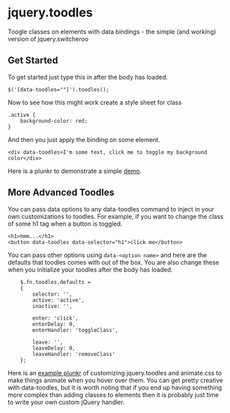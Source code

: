 jquery.toodles
==============

Toogle classes on elements with data bindings - the simple (and working) version of jquery.switcheroo


## Get Started

To get started just type this in after the body has loaded.

```
$('[data-toodles=""]').toodles();
```

Now to see how this might work create a style sheet for class

```
.active {
	background-color: red;
}
```

And then you just apply the binding on some element.

```
<div data-toodles>I'm some text, click me to toggle my background color</div>
```

Here is a plunkr to demonstrate a simple [demo](http://plnkr.co/edit/EwA8S0Exxcy6Z53KFdFZ?p=preview).


## More Advanced Toodles

You can pass data options to any data-toodles command to inject in your own customizations to toodles. For example, if you want to change the class of some h1 tag when a button is toggled.

```
<h1>hmm...</h1>
<button data-toodles data-selector="h1">click me</button>
```

You can pass other options using `data-<option name>` and here are the defaults that toodles comes with out of the box. You are also change these when you initialize your toodles after the body has loaded.

```
	$.fn.toodles.defaults =
	{
		selector: '',
		active: 'active',
		inactive: '',

		enter: 'click',
		enterDelay: 0,
		enterHandler: 'toggleClass',

		leave: '',
		leaveDelay: 0,
		leaveHandler: 'removeClass'
	};
```

Here is an [example plunkr](http://plnkr.co/edit/CcqkkUHsfFMJXBQZSNdG) of customizing jquery.toodles and animate.css to make things animate when you hover over them. You can get pretty creative with data-toodles, but it is worth noting that if you end up having something more complex than adding classes to elements then it is probably just time to write your own custom jQuery handler.
